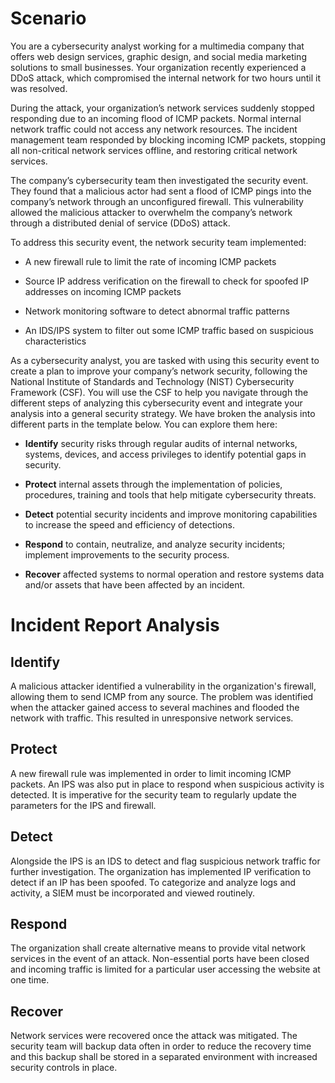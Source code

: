 
# Scenario

You are a cybersecurity analyst working for a multimedia company that offers web design services, graphic design, and social media marketing solutions to small businesses. Your organization recently experienced a DDoS attack, which compromised the internal network for two hours until it was resolved.

During the attack, your organization’s network services suddenly stopped responding due to an incoming flood of ICMP packets. Normal internal network traffic could not access any network resources. The incident management team responded by blocking incoming ICMP packets, stopping all non-critical network services offline, and restoring critical network services. 

The company’s cybersecurity team then investigated the security event. They found that a malicious actor had sent a flood of ICMP pings into the company’s network through an unconfigured firewall. This vulnerability allowed the malicious attacker to overwhelm the company’s network through a distributed denial of service (DDoS) attack. 

To address this security event, the network security team implemented: 

* A new firewall rule to limit the rate of incoming ICMP packets

* Source IP address verification on the firewall to check for spoofed IP addresses on incoming ICMP packets

* Network monitoring software to detect abnormal traffic patterns

* An IDS/IPS system to filter out some ICMP traffic based on suspicious characteristics

As a cybersecurity analyst, you are tasked with using this security event to create a plan to improve your company’s network security, following the National Institute of Standards and Technology (NIST) Cybersecurity Framework (CSF). You will use the CSF to help you navigate through the different steps of analyzing this cybersecurity event and integrate your analysis into a general security strategy. We have broken the analysis into different parts in the template below. You can explore them here:

* **Identify** security risks through regular audits of internal networks, systems, devices, and access privileges to identify potential gaps in security. 

* **Protect** internal assets through the implementation of policies, procedures, training and tools that help mitigate cybersecurity threats. 

* **Detect** potential security incidents and improve monitoring capabilities to increase the speed and efficiency of detections. 

* **Respond** to contain, neutralize, and analyze security incidents; implement improvements to the security process. 

* **Recover** affected systems to normal operation and restore systems data and/or assets that have been affected by an incident.

# Incident Report Analysis

## Identify

A malicious attacker identified a vulnerability in the organization's firewall, allowing them to send ICMP from any source. The problem was identified when the attacker gained access to several machines and flooded the network with traffic. This resulted in unresponsive network services.

## Protect

A new firewall rule was implemented in order to limit incoming ICMP packets. An IPS was also put in place to respond when suspicious activity is detected. It is imperative for the security team to regularly update the parameters for the IPS and firewall.

## Detect

Alongside the IPS is an IDS to detect and flag suspicious network traffic for further investigation. The organization has implemented IP verification to detect if an IP has been spoofed. To categorize and analyze logs and activity, a SIEM must be incorporated and viewed routinely.

## Respond

The organization shall create alternative means to provide vital network services in the event of an attack. Non-essential ports have been closed and incoming traffic is limited for a particular user accessing the website at one time.

## Recover

Network services were recovered once the attack was mitigated. The security team will backup data often in order to reduce the recovery time and this backup shall be stored in a separated environment with increased security controls in place.



